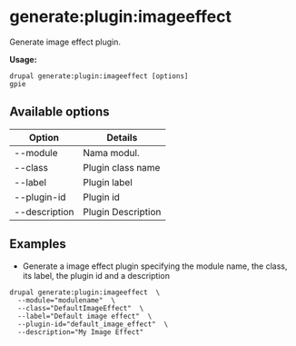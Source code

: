 # generate:plugin:imageeffect
Generate image effect plugin.

**Usage:**
```
drupal generate:plugin:imageeffect [options]
gpie
```

## Available options
Option | Details
-------|-------------
--module | Nama modul.
--class | Plugin class name
--label | Plugin label
--plugin-id | Plugin id
--description | Plugin Description

## Examples
* Generate a image effect plugin specifying the module name, the class, its label, the plugin id and a description
```
drupal generate:plugin:imageeffect  \
  --module="modulename"  \
  --class="DefaultImageEffect"  \
  --label="Default image effect"  \
  --plugin-id="default_image_effect"  \
  --description="My Image Effect"
```
